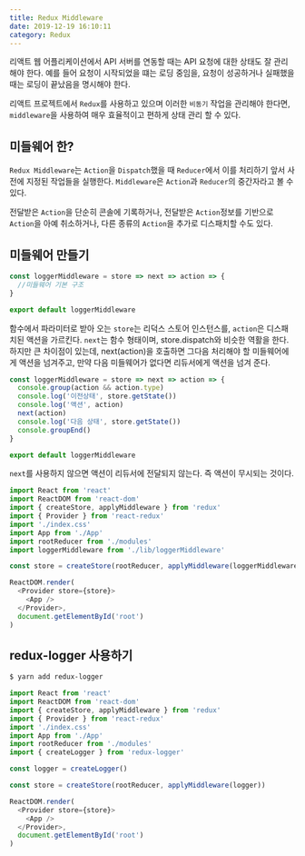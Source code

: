 ```yaml
---
title: Redux Middleware
date: 2019-12-19 16:10:11
category: Redux
---
```


리액트 웹 어플리케이션에서 API 서버를 연동할 때는 API 요청에 대한 상태도 잘 관리해야 한다. 예를 들어 요청이 시작되었을 떄는 로딩 중임을, 요청이 성공하거나 실패했을 때는 로딩이 끝났음을 명시해야 한다.

리액트 프로젝트에서 `Redux`를 사용하고 있으며 이러한 `비동기` 작업을 관리해야 한다면, `middleware`을 사용하여 매우 효율적이고 편하게 상태 관리 할 수 있다.

## 미들웨어 한?

`Redux Middleware`는 `Action`을 `Dispatch`했을 때 `Reducer`에서 이를 처리하기 앞서 사전에 지정된 작업들을 실행한다. `Middleware`은 `Action`과 `Reducer`의 중간자라고 볼 수 있다.

전달받은 `Action`을 단순히 콘솔에 기록하거나, 전달받은 `Action`정보를 기반으로 `Action`을 아예 취소하거나, 다른 종류의 `Action`을 추가로 디스패치할 수도 있다.

## 미들웨어 만들기

```js
const loggerMiddleware = store => next => action => {
  //미들웨어 기본 구조
}

export default loggerMiddleware
```

함수에서 파라미터로 받아 오는 `store`는 리덕스 스토어 인스턴스를, `action`은 디스패치된 액션을 가르킨다. `next`는 함수 형태이며, store.dispatch와 비슷한 역활을 한다. 하지만 큰 차이점이 있는데, next(action)을 호출하면 그다음 처리해야 할 미들웨어에게 액션을 넘겨주고, 만약 다음 미들웨어가 없다면 리듀서에게 액션을 넘겨 준다.

```js
const loggerMiddleware = store => next => action => {
  console.group(action && action.type)
  console.log('이전상태', store.getState())
  console.log('액션', action)
  next(action)
  console.log('다음 상태', store.getState())
  console.groupEnd()
}

export default loggerMiddleware
```

`next`를 사용하지 않으면 액션이 리듀서에 전달되지 않는다. 즉 액션이 무시되는 것이다.

```js
import React from 'react'
import ReactDOM from 'react-dom'
import { createStore, applyMiddleware } from 'redux'
import { Provider } from 'react-redux'
import './index.css'
import App from './App'
import rootReducer from './modules'
import loggerMiddleware from './lib/loggerMiddleware'

const store = createStore(rootReducer, applyMiddleware(loggerMiddleware))

ReactDOM.render(
  <Provider store={store}>
    <App />
  </Provider>,
  document.getElementById('root')
)
```

## redux-logger 사용하기

```sh
$ yarn add redux-logger

```

```js
import React from 'react'
import ReactDOM from 'react-dom'
import { createStore, applyMiddleware } from 'redux'
import { Provider } from 'react-redux'
import './index.css'
import App from './App'
import rootReducer from './modules'
import { createLogger } from 'redux-logger'

const logger = createLogger()

const store = createStore(rootReducer, applyMiddleware(logger))

ReactDOM.render(
  <Provider store={store}>
    <App />
  </Provider>,
  document.getElementById('root')
)
```

